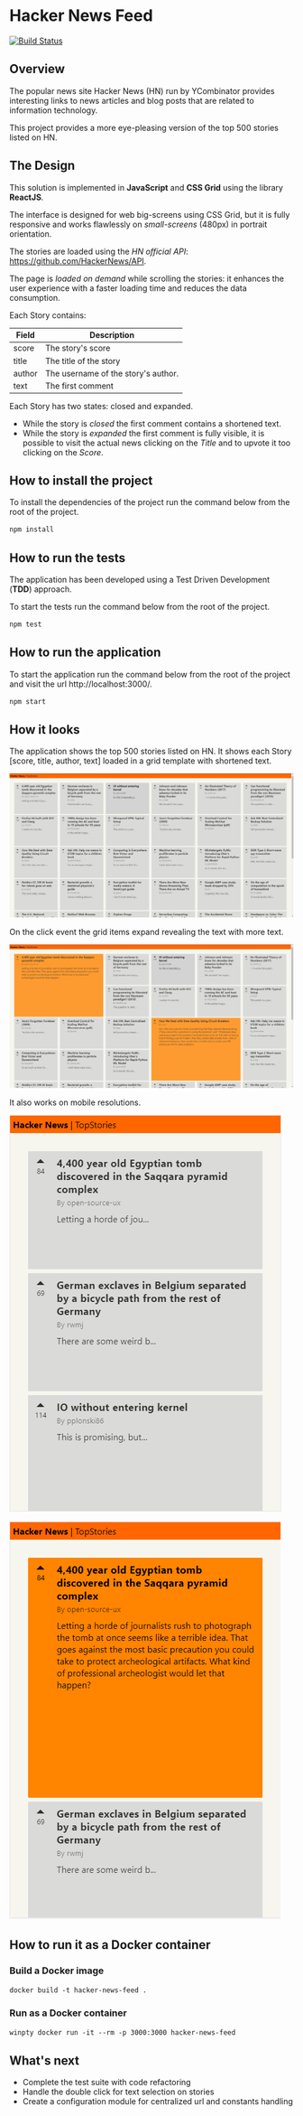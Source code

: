 # Hacker News Feed
[![Build Status](https://travis-ci.org/francescofavatella/hacker_news_feed.svg?branch=master)](https://travis-ci.org/francescofavatella/hacker_news_feed)

## Overview

The popular news site Hacker News (HN) run by YCombinator provides interesting links to news articles and blog posts that are related to information technology.

This project provides a more eye-pleasing version of the top 500 stories listed on HN.

## The Design

This solution is implemented in **JavaScript** and **CSS Grid** using the library **ReactJS**.

The interface is designed for web big-screens using CSS Grid, but it is fully responsive and works flawlessly on _small-screens_ (480px) in portrait orientation.

The stories are loaded using the _HN official API_: https://github.com/HackerNews/API.

The page is _loaded on demand_ while scrolling the stories: it enhances the user experience with a faster loading time and reduces the data consumption.

Each Story contains:

| Field  | Description                         |
| ------ | ----------------------------------- |
| score  | The story's score                   |
| title  | The title of the story              |
| author | The username of the story's author. |
| text   | The first comment                   |

Each Story has two states: closed and expanded.

- While the story is _closed_ the first comment contains a shortened text.
- While the story is _expanded_ the first comment is fully visible, it is possible to visit the actual news clicking on the _Title_ and to upvote it too clicking on the _Score_.

## How to install the project

To install the dependencies of the project run the command below from the root of the project.

```bash
npm install
```

## How to run the tests

The application has been developed using a Test Driven Development (**TDD**) approach.

To start the tests run the command below from the root of the project.

```bash
npm test
```

## How to run the application

To start the application run the command below from the root of the project and visit the url http://localhost:3000/.

```bash
npm start
```

## How it looks

The application shows the top 500 stories listed on HN.
It shows each Story [score, title, author, text] loaded in a grid template with shortened text.

![Web Interface][web_closed]

On the click event the grid items expand revealing the text with more text.

![Web Interface Expanded][web_expanded]

It also works on mobile resolutions.

![Mobile Interface][mobile_closed]

![Mobile Interface Expanded][mobile_expanded]

[mobile_closed]: /designs/HN_initial_480p_closed.png
[mobile_expanded]: /designs/HN_initial_480p_expanded.png
[web_closed]: /designs/HN_initial_1920p_closed.png
[web_expanded]: /designs/HN_initial_1920p_expanded.png

## How to run it as a Docker container

### Build a Docker image
```
docker build -t hacker-news-feed .
```

### Run as a Docker container
```
winpty docker run -it --rm -p 3000:3000 hacker-news-feed
```

## What's next

- Complete the test suite with code refactoring
- Handle the double click for text selection on stories
- Create a configuration module for centralized url and constants handling

